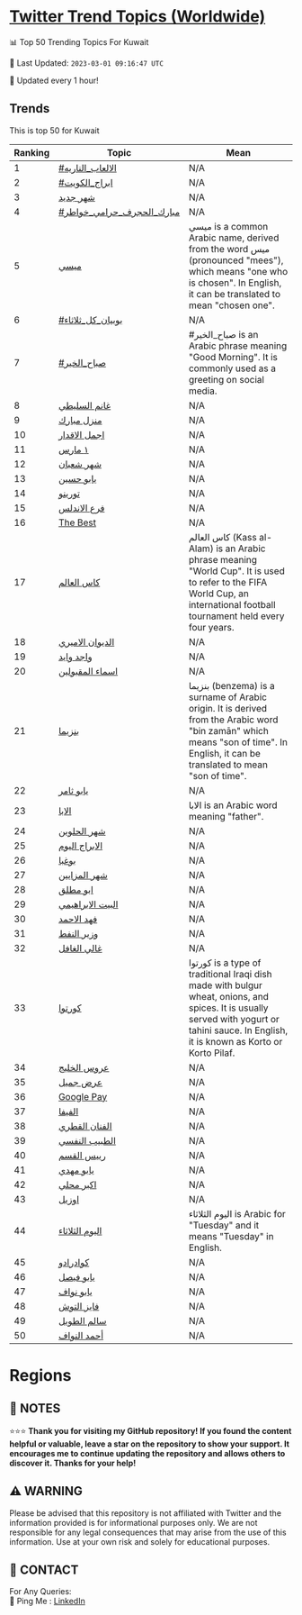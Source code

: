 [Twitter Trend Topics (Worldwide)](https://github.com/ErcinDedeoglu/Twitter-Trend-Topics)
==========


📊 Top 50 Trending Topics For Kuwait

📆 Last Updated: `2023-03-01 09:16:47 UTC`

🔧 Updated every 1 hour!


## Trends

This is top 50 for Kuwait

| Ranking | Topic | Mean |
| ------- | ------------ | ------------ |
| 1 | [#الالعاب_الناريه](http://twitter.com/search?q=%23%d8%a7%d9%84%d8%a7%d9%84%d8%b9%d8%a7%d8%a8_%d8%a7%d9%84%d9%86%d8%a7%d8%b1%d9%8a%d9%87) | N/A |
| 2 | [#ابراج_الكويت](http://twitter.com/search?q=%23%d8%a7%d8%a8%d8%b1%d8%a7%d8%ac_%d8%a7%d9%84%d9%83%d9%88%d9%8a%d8%aa) | N/A |
| 3 | [شهر جديد](http://twitter.com/search?q=%d8%b4%d9%87%d8%b1+%d8%ac%d8%af%d9%8a%d8%af) | N/A |
| 4 | [#مبارك_الحجرف_حرامي_خواطر](http://twitter.com/search?q=%23%d9%85%d8%a8%d8%a7%d8%b1%d9%83_%d8%a7%d9%84%d8%ad%d8%ac%d8%b1%d9%81_%d8%ad%d8%b1%d8%a7%d9%85%d9%8a_%d8%ae%d9%88%d8%a7%d8%b7%d8%b1) | N/A |
| 5 | [ميسي](http://twitter.com/search?q=%d9%85%d9%8a%d8%b3%d9%8a) | ميسي is a common Arabic name, derived from the word ميس (pronounced "mees"), which means "one who is chosen". In English, it can be translated to mean "chosen one". |
| 6 | [#بوبيان_كل_ثلاثاء](http://twitter.com/search?q=%23%d8%a8%d9%88%d8%a8%d9%8a%d8%a7%d9%86_%d9%83%d9%84_%d8%ab%d9%84%d8%a7%d8%ab%d8%a7%d8%a1) | N/A |
| 7 | [#صباح_الخير](http://twitter.com/search?q=%23%d8%b5%d8%a8%d8%a7%d8%ad_%d8%a7%d9%84%d8%ae%d9%8a%d8%b1) | #صباح_الخير is an Arabic phrase meaning "Good Morning". It is commonly used as a greeting on social media. |
| 8 | [غانم السليطي](http://twitter.com/search?q=%d8%ba%d8%a7%d9%86%d9%85+%d8%a7%d9%84%d8%b3%d9%84%d9%8a%d8%b7%d9%8a) | N/A |
| 9 | [منزل مبارك](http://twitter.com/search?q=%d9%85%d9%86%d8%b2%d9%84+%d9%85%d8%a8%d8%a7%d8%b1%d9%83) | N/A |
| 10 | [اجمل الاقدار](http://twitter.com/search?q=%d8%a7%d8%ac%d9%85%d9%84+%d8%a7%d9%84%d8%a7%d9%82%d8%af%d8%a7%d8%b1) | N/A |
| 11 | [١ مارس](http://twitter.com/search?q=%d9%a1+%d9%85%d8%a7%d8%b1%d8%b3) | N/A |
| 12 | [شهر شعبان](http://twitter.com/search?q=%d8%b4%d9%87%d8%b1+%d8%b4%d8%b9%d8%a8%d8%a7%d9%86) | N/A |
| 13 | [يابو حسين](http://twitter.com/search?q=%d9%8a%d8%a7%d8%a8%d9%88+%d8%ad%d8%b3%d9%8a%d9%86) | N/A |
| 14 | [تورينو](http://twitter.com/search?q=%d8%aa%d9%88%d8%b1%d9%8a%d9%86%d9%88) | N/A |
| 15 | [فرع الاندلس](http://twitter.com/search?q=%d9%81%d8%b1%d8%b9+%d8%a7%d9%84%d8%a7%d9%86%d8%af%d9%84%d8%b3) | N/A |
| 16 | [The Best](http://twitter.com/search?q=The+Best) | N/A |
| 17 | [كاس العالم](http://twitter.com/search?q=%d9%83%d8%a7%d8%b3+%d8%a7%d9%84%d8%b9%d8%a7%d9%84%d9%85) | كاس العالم (Kass al-Alam) is an Arabic phrase meaning "World Cup". It is used to refer to the FIFA World Cup, an international football tournament held every four years. |
| 18 | [الديوان الاميري](http://twitter.com/search?q=%d8%a7%d9%84%d8%af%d9%8a%d9%88%d8%a7%d9%86+%d8%a7%d9%84%d8%a7%d9%85%d9%8a%d8%b1%d9%8a) | N/A |
| 19 | [واجد وايد](http://twitter.com/search?q=%d9%88%d8%a7%d8%ac%d8%af+%d9%88%d8%a7%d9%8a%d8%af) | N/A |
| 20 | [اسماء المقبولين](http://twitter.com/search?q=%d8%a7%d8%b3%d9%85%d8%a7%d8%a1+%d8%a7%d9%84%d9%85%d9%82%d8%a8%d9%88%d9%84%d9%8a%d9%86) | N/A |
| 21 | [بنزيما](http://twitter.com/search?q=%d8%a8%d9%86%d8%b2%d9%8a%d9%85%d8%a7) | بنزيما (benzema) is a surname of Arabic origin. It is derived from the Arabic word "bin zamān" which means "son of time". In English, it can be translated to mean "son of time". |
| 22 | [يابو ثامر](http://twitter.com/search?q=%d9%8a%d8%a7%d8%a8%d9%88+%d8%ab%d8%a7%d9%85%d8%b1) | N/A |
| 23 | [الابا](http://twitter.com/search?q=%d8%a7%d9%84%d8%a7%d8%a8%d8%a7) | الابا is an Arabic word meaning "father". |
| 24 | [شهر الحلوين](http://twitter.com/search?q=%d8%b4%d9%87%d8%b1+%d8%a7%d9%84%d8%ad%d9%84%d9%88%d9%8a%d9%86) | N/A |
| 25 | [الابراج اليوم](http://twitter.com/search?q=%d8%a7%d9%84%d8%a7%d8%a8%d8%b1%d8%a7%d8%ac+%d8%a7%d9%84%d9%8a%d9%88%d9%85) | N/A |
| 26 | [بوغبا](http://twitter.com/search?q=%d8%a8%d9%88%d8%ba%d8%a8%d8%a7) | N/A |
| 27 | [شهر المزايين](http://twitter.com/search?q=%d8%b4%d9%87%d8%b1+%d8%a7%d9%84%d9%85%d8%b2%d8%a7%d9%8a%d9%8a%d9%86) | N/A |
| 28 | [ابو مطلق](http://twitter.com/search?q=%d8%a7%d8%a8%d9%88+%d9%85%d8%b7%d9%84%d9%82) | N/A |
| 29 | [البيت الابراهيمي](http://twitter.com/search?q=%d8%a7%d9%84%d8%a8%d9%8a%d8%aa+%d8%a7%d9%84%d8%a7%d8%a8%d8%b1%d8%a7%d9%87%d9%8a%d9%85%d9%8a) | N/A |
| 30 | [فهد الاحمد](http://twitter.com/search?q=%d9%81%d9%87%d8%af+%d8%a7%d9%84%d8%a7%d8%ad%d9%85%d8%af) | N/A |
| 31 | [وزير النفط](http://twitter.com/search?q=%d9%88%d8%b2%d9%8a%d8%b1+%d8%a7%d9%84%d9%86%d9%81%d8%b7) | N/A |
| 32 | [غالي الغافل](http://twitter.com/search?q=%d8%ba%d8%a7%d9%84%d9%8a+%d8%a7%d9%84%d8%ba%d8%a7%d9%81%d9%84) | N/A |
| 33 | [كورتوا](http://twitter.com/search?q=%d9%83%d9%88%d8%b1%d8%aa%d9%88%d8%a7) | كورتوا is a type of traditional Iraqi dish made with bulgur wheat, onions, and spices. It is usually served with yogurt or tahini sauce. In English, it is known as Korto or Korto Pilaf. |
| 34 | [عروس الخليج](http://twitter.com/search?q=%d8%b9%d8%b1%d9%88%d8%b3+%d8%a7%d9%84%d8%ae%d9%84%d9%8a%d8%ac) | N/A |
| 35 | [عرض جميل](http://twitter.com/search?q=%d8%b9%d8%b1%d8%b6+%d8%ac%d9%85%d9%8a%d9%84) | N/A |
| 36 | [Google Pay](http://twitter.com/search?q=Google+Pay) | N/A |
| 37 | [الفيفا](http://twitter.com/search?q=%d8%a7%d9%84%d9%81%d9%8a%d9%81%d8%a7) | N/A |
| 38 | [الفنان القطري](http://twitter.com/search?q=%d8%a7%d9%84%d9%81%d9%86%d8%a7%d9%86+%d8%a7%d9%84%d9%82%d8%b7%d8%b1%d9%8a) | N/A |
| 39 | [الطبيب النفسي](http://twitter.com/search?q=%d8%a7%d9%84%d8%b7%d8%a8%d9%8a%d8%a8+%d8%a7%d9%84%d9%86%d9%81%d8%b3%d9%8a) | N/A |
| 40 | [رييس القسم](http://twitter.com/search?q=%d8%b1%d9%8a%d9%8a%d8%b3+%d8%a7%d9%84%d9%82%d8%b3%d9%85) | N/A |
| 41 | [يابو مهدي](http://twitter.com/search?q=%d9%8a%d8%a7%d8%a8%d9%88+%d9%85%d9%87%d8%af%d9%8a) | N/A |
| 42 | [اكبر محلي](http://twitter.com/search?q=%d8%a7%d9%83%d8%a8%d8%b1+%d9%85%d8%ad%d9%84%d9%8a) | N/A |
| 43 | [اوزيل](http://twitter.com/search?q=%d8%a7%d9%88%d8%b2%d9%8a%d9%84) | N/A |
| 44 | [اليوم الثلاثاء](http://twitter.com/search?q=%d8%a7%d9%84%d9%8a%d9%88%d9%85+%d8%a7%d9%84%d8%ab%d9%84%d8%a7%d8%ab%d8%a7%d8%a1) | اليوم الثلاثاء is Arabic for "Tuesday" and it means "Tuesday" in English. |
| 45 | [كوادرادو](http://twitter.com/search?q=%d9%83%d9%88%d8%a7%d8%af%d8%b1%d8%a7%d8%af%d9%88) | N/A |
| 46 | [يابو فيصل](http://twitter.com/search?q=%d9%8a%d8%a7%d8%a8%d9%88+%d9%81%d9%8a%d8%b5%d9%84) | N/A |
| 47 | [يابو نواف](http://twitter.com/search?q=%d9%8a%d8%a7%d8%a8%d9%88+%d9%86%d9%88%d8%a7%d9%81) | N/A |
| 48 | [فايز التوش](http://twitter.com/search?q=%d9%81%d8%a7%d9%8a%d8%b2+%d8%a7%d9%84%d8%aa%d9%88%d8%b4) | N/A |
| 49 | [سالم الطويل](http://twitter.com/search?q=%d8%b3%d8%a7%d9%84%d9%85+%d8%a7%d9%84%d8%b7%d9%88%d9%8a%d9%84) | N/A |
| 50 | [أحمد النواف](http://twitter.com/search?q=%d8%a3%d8%ad%d9%85%d8%af+%d8%a7%d9%84%d9%86%d9%88%d8%a7%d9%81) | N/A |



# Regions




## 📝 NOTES

⭐⭐⭐ **Thank you for visiting my GitHub repository! If you found the content helpful or valuable, leave a star on the repository to show your support. It encourages me to continue updating the repository and allows others to discover it. Thanks for your help!**


## ⚠️ WARNING

Please be advised that this repository is not affiliated with Twitter and the information provided is for informational purposes only. We are not responsible for any legal consequences that may arise from the use of this information. Use at your own risk and solely for educational purposes.


## 📨 CONTACT

 For Any Queries:  
            🏓 Ping Me : [LinkedIn](https://www.linkedin.com/in/ercindedeoglu/)
